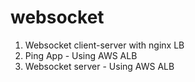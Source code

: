 # websocket
1. Websocket client-server with nginx LB
2. Ping App - Using AWS ALB
3. Websocket server - Using AWS ALB